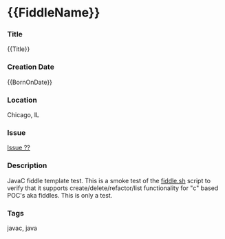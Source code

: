 {{FiddleName}}
======

### Title

{{Title}}


### Creation Date

{{BornOnDate}}


### Location

Chicago, IL


### Issue

[Issue ??](https://github.com/bradyhouse/house/issues/??)


### Description

JavaC fiddle template test.  This is a smoke test of the [fiddle.sh](../../scripts/fiddle.sh) script to verify that
it supports create/delete/refactor/list functionality for "c" based POC's aka fiddles. This is only a test.


### Tags

javac, java
